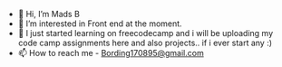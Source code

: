 - 👋 Hi, I’m Mads B
- 👀 I’m interested in Front end at the moment.
- 🌱 I just started learning on freecodecamp and i will be uploading my code camp assignments here and also projects.. if i ever start any :)
- 📫 How to reach me  - Bording170895@gmail.com

<!---
Dreamcakee/Dreamcakee is a ✨ special ✨ repository because its `README.md` (this file) appears on your GitHub profile.
You can click the Preview link to take a look at your changes.
--->
